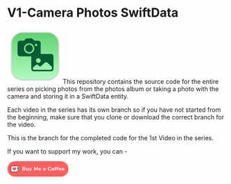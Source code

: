 # V1-Camera Photos SwiftData

![CameraPhotos](Images/CameraPhotos.png)This repository contains the source code for the entire series on picking photos from the photos album or taking a photo with the camera and storing it in a SwiftData entity.

Each video in the series has its own branch so if you have not started from the beginning, make sure that you clone or download the correct branch for the video.

This is the branch for the completed code for the 1st Video in the series. 



If you want to support my work, you can - </br>

<a href='https://ko-fi.com/Z8Z22WRVG' target='_blank'><img height='36' style='border:0px;height:36px;' src='Images/kofi3.png' border='0' alt='Buy Me a Coffee at ko-fi.com' /></a>
